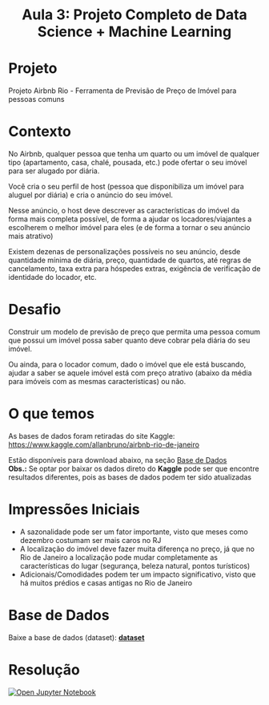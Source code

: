 <h1 align="center">
    <strong>Aula 3: Projeto Completo de Data Science + Machine Learning</strong>
</h1>

# Projeto

Projeto Airbnb Rio - Ferramenta de Previsão de Preço de Imóvel para pessoas comuns

# Contexto

No Airbnb, qualquer pessoa que tenha um quarto ou um imóvel de qualquer tipo (apartamento, casa, chalé, pousada, etc.) pode ofertar o seu imóvel para ser alugado por diária.

Você cria o seu perfil de host (pessoa que disponibiliza um imóvel para aluguel por diária) e cria o anúncio do seu imóvel.

Nesse anúncio, o host deve descrever as características do imóvel da forma mais completa possível, de forma a ajudar os locadores/viajantes a escolherem o melhor imóvel para eles (e de forma a tornar o seu anúncio mais atrativo)

Existem dezenas de personalizações possíveis no seu anúncio, desde quantidade mínima de diária, preço, quantidade de quartos, até regras de cancelamento, taxa extra para hóspedes extras, exigência de verificação de identidade do locador, etc.

# Desafio

Construir um modelo de previsão de preço que permita uma pessoa comum que possui um imóvel possa saber quanto deve cobrar pela diária do seu imóvel.

Ou ainda, para o locador comum, dado o imóvel que ele está buscando, ajudar a saber se aquele imóvel está com preço atrativo (abaixo da média para imóveis com as mesmas características) ou não.

# O que temos

As bases de dados foram retiradas do site Kaggle: https://www.kaggle.com/allanbruno/airbnb-rio-de-janeiro

Estão disponíveis para download abaixo, na seção [Base de Dados](#Base-de-Dados)<br>
**Obs.:** Se optar por baixar os dados direto do **Kaggle** pode ser que encontre resultados diferentes, pois as bases de dados podem ter sido atualizadas

# Impressões Iniciais

- A sazonalidade pode ser um fator importante, visto que meses como dezembro costumam ser mais caros no RJ
- A localização do imóvel deve fazer muita diferença no preço, já que no Rio de Janeiro a localização pode mudar completamente as características do lugar (segurança, beleza natural, pontos turísticos)
- Adicionais/Comodidades podem ter um impacto significativo, visto que há muitos prédios e casas antigas no Rio de Janeiro

# Base de Dados
Baixe a base de dados (dataset): **[dataset](https://etecspgov-my.sharepoint.com/:f:/g/personal/bryan_lima01_etec_sp_gov_br/Etp5pniCws5NlUwber7kbqQB9hrdOMDa6y5kSvQq1CO4iw?e=Q7er5p)**

# Resolução
<!-- <a href="https://github.com/bryan-lima/intensivaopython-hashtagprogramacao/blob/master/aula-3/IntensivaoPython_Aula3_HashtagProgramacao.ipynb" target="_blank"><img src="https://img.shields.io/badge/Open%20-Jupyter%20Notebook-orange?logo=Jupyter" alt="Open Jupyter Notebook"/></a> -->
<a href="https://github.com/bryan-lima/intensivaopython-hashtagprogramacao/blob/master/aula-3/IntensivaoPython_Aula3_HashtagProgramacao.ipynb" target="_blank"><img src="https://img.shields.io/badge/-Open%20Jupyter%20Notebook-orange?logo=Jupyter&labelColor=gray" alt="Open Jupyter Notebook"/></a>
